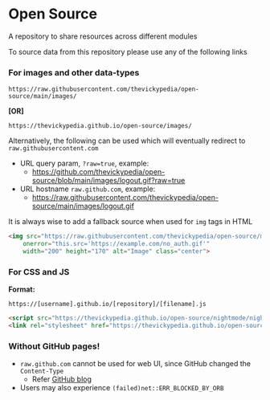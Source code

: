 # Open Source
A repository to share resources across different modules

To source data from this repository please use any of the following links

### For images and other data-types
```text
https://raw.githubusercontent.com/thevickypedia/open-source/main/images/
```
**[OR]**
```text
https://thevickypedia.github.io/open-source/images/
```

Alternatively, the following can be used which will eventually redirect to `raw.githubusercontent.com`
- URL query param, `?raw=true`, example:
  - https://github.com/thevickypedia/open-source/blob/main/images/logout.gif?raw=true
- URL hostname `raw.github.com`, example:
  - https://raw.githubusercontent.com/thevickypedia/open-source/main/images/logout.gif

It is always wise to add a fallback source when used for `img` tags in HTML

```html
<img src="https://raw.githubusercontent.com/thevickypedia/open-source/main/images/no_auth.gif"
    onerror="this.src='https://example.com/no_auth.gif'"
    width="200" height="170" alt="Image" class="center">
```

### For CSS and JS

**Format:**
```text
https://[username].github.io/[repository]/[filename].js
```

```html
<script src="https://thevickypedia.github.io/open-source/nightmode/night.js" defer></script>
<link rel="stylesheet" href="https://thevickypedia.github.io/open-source/nightmode/night.css">
```

### Without GitHub pages!
- `raw.github.com` cannot be used for web UI, since GitHub changed the `Content-Type`
  - Refer [GitHub blog][blog]
- Users may also experience `(failed)net::ERR_BLOCKED_BY_ORB` 

[blog]: https://github.blog/2013-04-24-heads-up-nosniff-header-support-coming-to-chrome-and-firefox/
